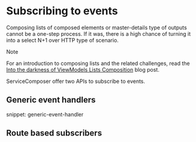 # Subscribing to events

Composing lists of composed elements or master-details type of outputs cannot be a one-step process. If it was, there is a high chance of turning it into a select N+1 over HTTP type of scenario.

> [!NOTE]
> For an introduction to composing lists and the related challenges, read the [Into the darkness of ViewModels Lists Composition](https://milestone.topics.it/2019/02/28/into-the-darkness-of-viewmodel-lists-composition.html) blog post.

ServiceComposer offer two APIs to subscribe to events.

## Generic event handlers

snippet: generic-event-handler

## Route based subscribers